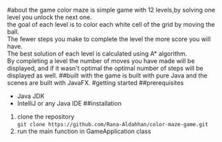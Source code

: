 #about the game
color maze is simple game with 12 levels,by solving one level you unlock the next one.\
the goal of each level is to color each white cell of the grid by moving the ball.\
The fewer steps you make to complete the level the more score you will have.\
The best solution of each level is calculated using A* algorithm.\
By completing a level the number of moves you have made will be displayed, and if it wasn't optimal the optimal number of steps will be displayed as well.
##built with
the game is built with pure Java and the scenes are built with JavaFX.
#getting started
##prerequisites
* Java JDK
* IntelliJ or any Java IDE
##installation
1. clone the repository\
`git clone https://github.com/Rana-Aldahhan/color-maze-game.git`
2. run the main function in GameApplication class

